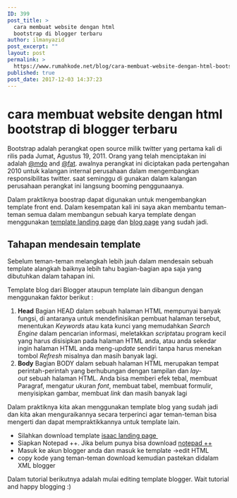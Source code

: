 ```yaml
---
ID: 399
post_title: >
  cara membuat website dengan html
  bootstrap di blogger terbaru
author: ilmanyazid
post_excerpt: ""
layout: post
permalink: >
  https://www.rumahkode.net/blog/cara-membuat-website-dengan-html-bootstrap-di-blogger-terbaru/
published: true
post_date: 2017-12-03 14:37:23
---
```

<h1>cara membuat website dengan html bootstrap di blogger terbaru</h1>
Bootstrap adalah perangkat open source milik twitter yang pertama kali di rilis pada Jumat, Agustus 19, 2011. Orang yang telah menciptakan ini adalah <a href="https://twitter.com/mdo">@mdo</a> and <a href="https://twitter.com/fat">@fat</a>. awalnya perangkat ini diciptakan pada pertengahan 2010 untuk kalangan internal perusahaan dalam mengembangkan responsibilitas twitter. saat seminggu di gunakan dalam kalangan perusahaan perangkat ini langsung booming penggunaanya.

Dalam praktiknya boostrap dapat digunakan untuk mengembangkan template front end. Dalam kesempatan kali ini saya akan membantu teman-teman semua dalam membangun sebuah karya template dengan menggunakan <a href="http://www.rumahkode.net/">template landing page</a> dan <a href="http://www.rumahkode.net/blog/">blog page</a> yang sudah jadi.
<h2>Tahapan mendesain template</h2>
Sebelum teman-teman melangkah lebih jauh dalam mendesain sebuah template alangkah baiknya lebih tahu bagian-bagian apa saja yang dibutuhkan dalam tahapan ini.

Template blog dari Blogger ataupun template lain dibangun dengan menggunakan faktor berikut :
<ol>
 	<li><strong>Head</strong>
Bagian HEAD dalam sebuah halaman HTML mempunyai banyak fungsi, di antaranya untuk mendefinisikan pembuat halaman tersebut, menentukan <i>Keywords</i> atau kata kunci yang memudahkan <i>Search Engine</i> dalam pencarian informasi, meletakkan <i>script</i>atau program kecil yang harus disisipkan pada halaman HTML anda, atau anda sekedar ingin halaman HTML anda meng-<i>update</i> sendiri tanpa harus menekan tombol <i>Refresh</i> misalnya dan masih banyak lagi.</li>
 	<li><strong>Body</strong>
Bagian BODY dalam sebuah halaman HTML merupakan tempat perintah-perintah yang berhubungan dengan tampilan dan <i>lay-out</i> sebuah halaman HTML. Anda bisa memberi efek tebal, membuat Paragraf, mengatur ukuran <i>font</i>, membuat tabel, membuat formulir, menyisipkan gambar, membuat <i>link </i>dan masih banyak lagi</li>
</ol>
Dalam praktiknya kita akan menggunakan template blog yang sudah jadi dan kita akan menguraikannya secara terperinci agar teman-teman bisa mengerti dan dapat mempraktikkannya untuk template lain.
<ul>
 	<li>Silahkan download template <a href="https://drive.google.com/file/d/1RUX4rj8L7tI1tWWc-QgAPx1HqtHko-WB/view?usp=sharing">isaac landing page </a></li>
 	<li>Siapkan Notepad ++. Jika belum punya bisa download <a href="https://notepad-plus-plus.org/repository/7.x/7.5.2/npp.7.5.2.Installer.exe" rel="nofollow">notepad ++</a></li>
 	<li>Masuk ke akun blogger anda dan masuk ke template -&gt;edit HTML</li>
 	<li>copy kode yang teman-teman download kemudian pastekan didalam XML blogger</li>
</ul>
Dalam tutorial berikutnya adalah mulai editing template blogger. Wait tutorial and happy blogging :)